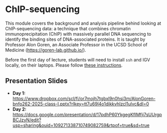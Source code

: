 # ChIP-sequencing
This module covers the background and analysis pipeline behind looking at ChIP-sequencing data: a technique that combines chromatin immunoprecipitation (ChIP) with massively parallel DNA sequencing to identify the binding sites of DNA-associated proteins. It is taught by Professor Alon Goren, an Associate Professor in the UCSD School of Medicine (https://goren-lab.github.io/).

Before the first day of lecture, students will need to install `ssh` and IGV locally, on their laptops. Please follow [these instructions](chipseq_setup.md).

## Presentation Slides
* **Day 1:** https://www.dropbox.com/scl/fi/or7mojh7tgbxl9n0hsj3m/AlonGoren-bnfo262-2025-class-I.pptx?rlkey=tt7u69l4o1dikkvhlzcl1ulvc&dl=0 
* **Day 2:** https://docs.google.com/presentation/d/17pdhP60YkgegKfIMfji7sUUrgpBCJzyN/edit?usp=sharing&ouid=109271338710749082759&rtpof=true&sd=true

